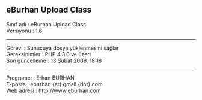 eBurhan Upload Class
--------------------------------

Sınıf adı : eBurhan Upload Class
<br />Versiyonu : 1.6
_______________________________

Görevi : Sunucuya dosya yüklenmesini sağlar
<br />Gereksinimler : PHP 4.3.0 ve üzeri
<br />Son güncelleme : 13 Şubat 2009, 18:18

_______________________________

Programcı : Erhan BURHAN
<br /> E-posta : eburhan {at} gmail {dot} com
<br /> Web adresi : http://www.eburhan.com
